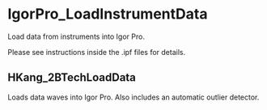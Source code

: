 # IgorPro_LoadInstrumentData
Load data from instruments into Igor Pro.

Please see instructions inside the .ipf files for details. 

## HKang_2BTechLoadData

Loads data waves into Igor Pro. Also includes an automatic outlier detector.

